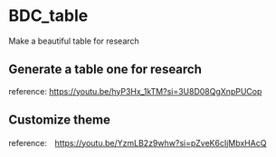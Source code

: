 # BDC_table
Make a beautiful table for research

## Generate a table one for research
reference: https://youtu.be/hyP3Hx_1kTM?si=3U8D08QgXnpPUCop

## Customize theme
reference:　https://youtu.be/YzmLB2z9whw?si=pZveK6cIjMbxHAcQ



